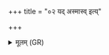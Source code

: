 +++
title = "०२ यद् अस्मास्व् इत्य्"

+++
<details><summary>मूलम् (GR)</summary>

यद् अस्मास्व् इत्य् आष्टादशकी ॥
</details>